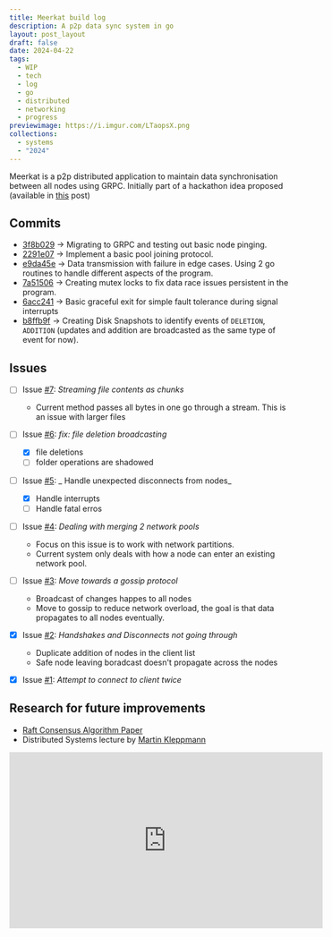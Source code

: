 ```yaml
---
title: Meerkat build log
description: A p2p data sync system in go
layout: post_layout
draft: false
date: 2024-04-22
tags:
  - WIP
  - tech
  - log
  - go
  - distributed
  - networking
  - progress
previewimage: https://i.imgur.com/LTaopsX.png
collections:
  - systems
  - "2024"
---
```


Meerkat is a p2p distributed application to maintain data synchronisation between all nodes using GRPC. Initially part of a hackathon idea proposed (available in [this](https://hegde.live/posts/dist_sys/inginy12) post)

## Commits

- [3f8b029](https://github.com/bwaklog/meerkat/commit/3f8b029069bff3ce0673b9dda92001a50175ade4) -> Migrating to GRPC and testing out basic node pinging.
- [2291e07](https://github.com/bwaklog/meerkat/commit/2291e07e67be6f91067e3bfe13130b58327e6612) -> Implement a basic pool joining protocol.
- [e9da45e](https://github.com/bwaklog/meerkat/commit/e9da45e1bd5b491133b542dc4be6060bb03e472c) -> Data transmission with failure in edge cases. Using 2 go routines to handle different aspects of the program.
- [7a51506](https://github.com/bwaklog/meerkat/commit/7a51506e730176bc8e80098e5b4e274f5acd2552) -> Creating mutex locks to fix data race issues persistent in the program.
- [6acc241](https://github.com/bwaklog/meerkat/commit/6acc241568aaeb9dafe78e638ebb84bc26fcc580) -> Basic graceful exit for simple fault tolerance during signal interrupts
- [b8ffb9f](https://github.com/bwaklog/meerkat/commit/b8ffb9fad0025447a631367c9c23c45f7524bf58) -> Creating Disk Snapshots to identify events of `DELETION`, `ADDITION` (updates and addition are broadcasted as the same type of event for now).

## Issues

- [ ] Issue [#7](https://github.com/bwaklog/meerkat/issues/7): _Streaming file contents as chunks_
    - Current method passes all bytes in one go through a stream. This is an issue with larger files
- [ ] Issue [#6](https://github.com/bwaklog/meerkat/issues/6): _fix: file deletion broadcasting_
    - [x] file deletions
    - [ ] folder operations are shadowed
- [ ] Issue [#5](https://github.com/bwaklog/meerkat/issues/5): _ Handle unexpected disconnects from nodes_
    - [x] Handle interrupts
    - [ ] Handle fatal erros
- [ ] Issue [#4](https://github.com/bwaklog/meerkat/issues/4): _Dealing with merging 2 network pools_
    - Focus on this issue is to work with network partitions.
    - Current system only deals with how a node can enter an existing network pool.
- [ ] Issue [#3](https://github.com/bwaklog/meerkat/issues/3): _Move towards a gossip protocol_
    - Broadcast of changes happes to all nodes
    - Move to gossip to reduce network overload, the goal is that data propagates to all nodes eventually.
- [x] Issue [#2](https://github.com/bwaklog/meerkat/issues/2): _Handshakes and Disconnects not going through_
    - Duplicate addition of nodes in the client list
    - Safe node leaving boradcast doesn't propagate across the nodes
- [x] Issue [#1](https://github.com/bwaklog/meerkat/issues/1): _Attempt to connect to client twice_


## Research for future improvements

- [Raft Consensus Algorithm Paper](https://raft.github.io/raft.pdf)
- Distributed Systems lecture by [Martin Kleppmann](https://martin.kleppmann.com/)

<div class="video-container">
    <iframe width="560" height="315" src="https://www.youtube-nocookie.com/embed/videoseries?si=4qyZinhJjrAFyn2w&amp;controls=0&amp;list=PLeKd45zvjcDFUEv_ohr_HdUFe97RItdiB" title="YouTube video player" frameborder="0" allow="accelerometer; autoplay; clipboard-write; encrypted-media; gyroscope; picture-in-picture; web-share" referrerpolicy="strict-origin-when-cross-origin" allowfullscreen></iframe>
</div>
